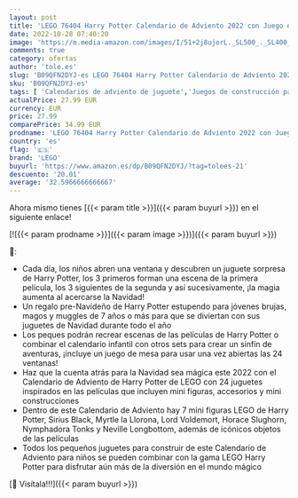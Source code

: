 ```yaml
---
layout: post
title: 'LEGO 76404 Harry Potter Calendario de Adviento 2022 con Juego de Mesa  7 Mini Figuras y Escenas de Las Películas  Regalos y Juguetes de Navidad'
date: 2022-10-28 07:40:20
image: 'https://m.media-amazon.com/images/I/51+2j8ujorL._SL500_._SL400_.jpg'
comments: true
category: ofertas
author: 'tole.es'
slug: 'B09QFN2DYJ-es LEGO 76404 Harry Potter Calendario de Adviento 2022 con...'
sku: 'B09QFN2DYJ-es'
tags: [ 'Calendarios de adviento de juguete','Juegos de construcción para niños','Juguetes','Juguetes y juegos','adviento','lego','navidad','🇪🇸', ]
actualPrice: 27.99 EUR
currency: EUR
price: 27.99
comparePrice: 34.99 EUR
prodname: 'LEGO 76404 Harry Potter Calendario de Adviento 2022 con Juego de Mesa  7 Mini Figuras y Escenas de Las Películas  Regalos y Juguetes de Navidad'
country: 'es'
flag: '🇪🇸'
brand: 'LEGO'
buyurl: 'https://www.amazon.es/dp/B09QFN2DYJ/?tag=tolees-21'
descuento: '20.01'
average: '32.5966666666667'
---
```


Ahora mismo tienes [{{< param title >}}]({{< param buyurl >}}) en el siguiente enlace!

[![{{< param prodname >}}]({{< param image >}})]({{< param buyurl >}})

🔎:

- Cada día, los niños abren una ventana y descubren un juguete sorpresa de Harry Potter, los 3 primeros forman una escena de la primera película, los 3 siguientes de la segunda y así sucesivamente, ¡la magia aumenta al acercarse la Navidad!
- Un regalo pre-Navideño de Harry Potter estupendo para jóvenes brujas, magos y muggles de 7 años o más para que se diviertan con sus juguetes de Navidad durante todo el año
- Los peques podrán recrear escenas de las películas de Harry Potter o combinar el calendario infantil con otros sets para crear un sinfín de aventuras, ¡incluye un juego de mesa para usar una vez abiertas las 24 ventanas!
- Haz que la cuenta atrás para la Navidad sea mágica este 2022 con el Calendario de Adviento de Harry Potter de LEGO con 24 juguetes inspirados en las películas que incluyen mini figuras, accesorios y mini construcciones
- Dentro de este Calendario de Adviento hay 7 mini figuras LEGO de Harry Potter, Sirius Black, Myrtle la Llorona, Lord Voldemort, Horace Slughorn, Nymphadora Tonks y Neville Longbottom, además de icónicos objetos de las películas
- Todos los pequeños juguetes para construir de este Calendario de Adviento para niños se pueden combinar con la gama LEGO Harry Potter para disfrutar aún más de la diversión en el mundo mágico

[🛒 Visítala!!!]({{< param buyurl >}})
